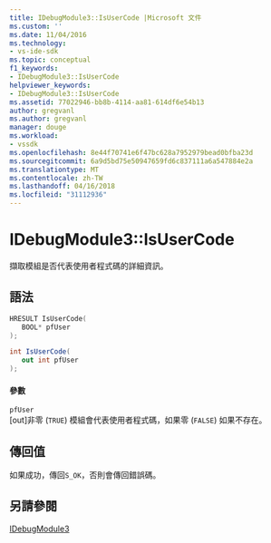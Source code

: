 ```yaml
---
title: IDebugModule3::IsUserCode |Microsoft 文件
ms.custom: ''
ms.date: 11/04/2016
ms.technology:
- vs-ide-sdk
ms.topic: conceptual
f1_keywords:
- IDebugModule3::IsUserCode
helpviewer_keywords:
- IDebugModule3::IsUserCode
ms.assetid: 77022946-bb8b-4114-aa81-614df6e54b13
author: gregvanl
ms.author: gregvanl
manager: douge
ms.workload:
- vssdk
ms.openlocfilehash: 8e44f70741e6f47bc628a7952979bead0bfba23d
ms.sourcegitcommit: 6a9d5bd75e50947659fd6c837111a6a547884e2a
ms.translationtype: MT
ms.contentlocale: zh-TW
ms.lasthandoff: 04/16/2018
ms.locfileid: "31112936"
---
```

# <a name="idebugmodule3isusercode"></a>IDebugModule3::IsUserCode
擷取模組是否代表使用者程式碼的詳細資訊。  
  
## <a name="syntax"></a>語法  
  
```cpp  
HRESULT IsUserCode(  
   BOOL* pfUser  
);  
```  
  
```csharp  
int IsUserCode(  
   out int pfUser  
);  
```  
  
#### <a name="parameters"></a>參數  
 `pfUser`  
 [out]非零 (`TRUE`) 模組會代表使用者程式碼，如果零 (`FALSE`) 如果不存在。  
  
## <a name="return-value"></a>傳回值  
 如果成功，傳回`S_OK`，否則會傳回錯誤碼。  
  
## <a name="see-also"></a>另請參閱  
 [IDebugModule3](../../../extensibility/debugger/reference/idebugmodule3.md)